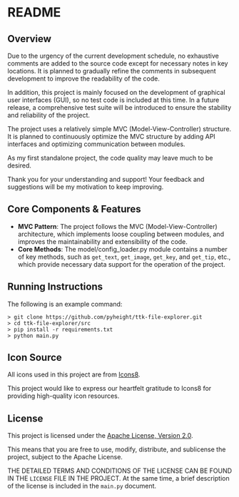 # README

## Overview

Due to the urgency of the current development schedule, no exhaustive comments are added to the source code except for necessary notes in key locations. It is planned to gradually refine the comments in subsequent development to improve the readability of the code.

In addition, this project is mainly focused on the development of graphical user interfaces (GUI), so no test code is included at this time. In a future release, a comprehensive test suite will be introduced to ensure the stability and reliability of the project.

The project uses a relatively simple MVC (Model-View-Controller) structure. It is planned to continuously optimize the MVC structure by adding API interfaces and optimizing communication between modules.

As my first standalone project, the code quality may leave much to be desired.

Thank you for your understanding and support! Your feedback and suggestions will be my motivation to keep improving.

## Core Components & Features

- **MVC Pattern**: The project follows the MVC (Model-View-Controller) architecture, which implements loose coupling between modules, and improves the maintainability and extensibility of the code.
- **Core Methods**: The model/config_loader.py module contains a number of key methods, such as `get_text`, `get_image`, `get_key`, and `get_tip`, etc., which provide necessary data support for the operation of the project.

## Running Instructions

The following is an example command:

```shell
> git clone https://github.com/pyheight/ttk-file-explorer.git
> cd ttk-file-explorer/src
> pip install -r requirements.txt
> python main.py
```

## Icon Source  
  
All icons used in this project are from [Icons8](https://icons8.com/). 

This project would like to express our heartfelt gratitude to Icons8 for providing high-quality icon resources.

## License  
  
This project is licensed under the [Apache License, Version 2.0](http://www.apache.org/licenses/LICENSE-2.0). 
  
This means that you are free to use, modify, distribute, and sublicense the project, subject to the Apache License.

THE DETAILED TERMS AND CONDITIONS OF THE LICENSE CAN BE FOUND IN THE `LICENSE` FILE IN THE PROJECT. At the same time, a brief description of the license is included in the `main.py` document.
